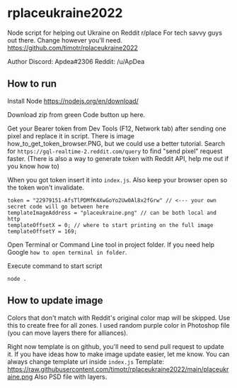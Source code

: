 # rplaceukraine2022
Node script for helping out Ukraine on Reddit r/place
For tech savvy guys out there. Change however you'll need.
https://github.com/timotr/rplaceukraine2022

Author
Discord: Apdea#2306
Reddit: /u/ApDea

## How to run

Install Node https://nodejs.org/en/download/

Download zip from green Code button up here.

Get your Bearer token from Dev Tools (F12, Network tab) after sending one pixel and replace it in script.
There is image how_to_get_token_browser.PNG, but we could use a better tutorial.
Search for `https://gql-realtime-2.reddit.com/query` to find "send pixel" request faster.
(There is also a way to generate token with Reddit API, help me out if you know how to)

When you got token insert it into `index.js`. Also keep your browser open so the token won't invalidate.

    token = "22979151-AfsTlPDMfK4XwGoYo2Uw0Al8x2fGrw" // <--- your own secret code will go between here
    templateImageAddress = "placeukraine.png" // can be both local and http
    templateOffsetX = 0; // where to start printing on the full image
    templateOffsetY = 169;

Open Terminal or Command Line tool in project folder. If you need help Google `how to open terminal in folder`.

Execute command to start script

    node .


## How to update image

Colors that don't match with Reddit's original color map will be skipped. Use this to create free for all zones.
I used random purple color in Photoshop file (you can move layers there for alliances).

Right now template is on github, you'll need to send pull request to update it. If you have ideas how to make image update easier, let me know.
You can always change template url inside `index.js`
Template:
https://raw.githubusercontent.com/timotr/rplaceukraine2022/main/placeukraine.png
Also PSD file with layers.
